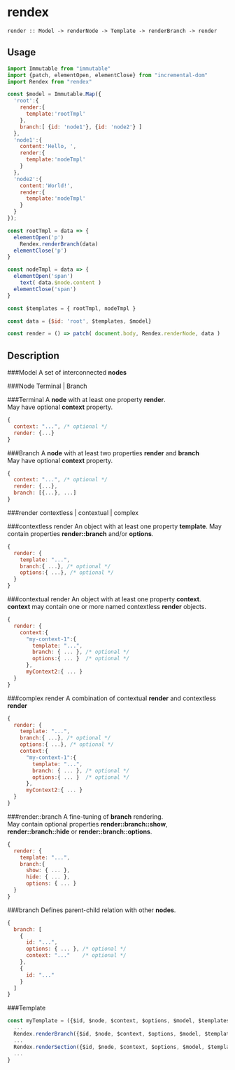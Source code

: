 # rendex
```
render :: Model -> renderNode -> Template -> renderBranch -> render
```

## Usage
```javascript
import Immutable from "immutable"
import {patch, elementOpen, elementClose} from "incremental-dom"
import Rendex from "rendex"

const $model = Immutable.Map({
  'root':{
    render:{
      template:'rootTmpl'
    },
    branch:[ {id: 'node1'}, {id: 'node2'} ]
  }, 
  'node1':{
    content:'Hello, ',
    render:{
      template:'nodeTmpl'
    }
  }, 
  'node2':{
    content:'World!',
    render:{
      template:'nodeTmpl'
    }
  }
});

const rootTmpl = data => {
  elementOpen('p')
    Rendex.renderBranch(data)
  elementClose('p')
}

const nodeTmpl = data => {
  elementOpen('span')
    text( data.$node.content )
  elementClose('span')
}

const $templates = { rootTmpl, nodeTmpl }

const data = {$id: 'root', $templates, $model}

const render = () => patch( document.body, Rendex.renderNode, data )


```

## Description

###Model
A set of interconnected __nodes__

###Node
Terminal | Branch

###Terminal
A __node__ with at least one property __render__.  
May have optional __context__ property.  

```javascript
{
  context: "...", /* optional */
  render: {...}
}
```

###Branch
A __node__ with at least two properties __render__ and __branch__  
May have optional __context__ property.  
```javascript
{
  context: "...", /* optional */
  render: {...},
  branch: [{...}, ...]
}
```

###render
contextless | contextual | complex

###contextless render
An object with at least one property __template__.
May contain properties __render::branch__ and/or __options__.  

```javascript
{
  render: {
    template: "...",
    branch:{ ...}, /* optional */
    options:{ ...}, /* optional */
  }
}
```

###contextual render
An object with at least one property __context__.  
__context__ may contain one or more named contextless __render__ objects.

```javascript
{
  render: {
    context:{
      "my-context-1":{
        template: "...",
        branch: { ... }, /* optional */
        options:{ ... }  /* optional */
      },
      myContext2:{ ... }
  }
}
```

###complex render
A combination of contextual __render__ and contextless __render__

```javascript
{
  render: {
    template: "...",
    branch:{ ...}, /* optional */
    options:{ ...}, /* optional */
    context:{
      "my-context-1":{
        template: "...",
        branch: { ... }, /* optional */
        options:{ ... }  /* optional */
      },
      myContext2:{ ... }
  }
}
```

###render::branch
A fine-tuning of __branch__ rendering.  
May contain optional properties __render::branch::show__, __render::branch::hide__ or __render::branch::options__.

```javascript
{
  render: {
    template: "...",
    branch:{
      show: { ... },
      hide: { ... },
      options: { ... }
  }
}
```
###branch
Defines parent-child relation with other __nodes__.  

```javascript
{
  branch: [
    {
      id: "...",
      options: { ... }, /* optional */
      context: "..."    /* optional */
    },
    {
      id: "..."
    }
  ]
}
```
###Template
```javascript
const myTemplate = ({$id, $node, $context, $options, $model, $templates, $index}){
  ...
  Rendex.renderBranch({$id, $node, $context, $options, $model, $templates})
  ...
  Rendex.renderSection({$id, $node, $context, $options, $model, $templates}, start, end )
  ...
}
```

